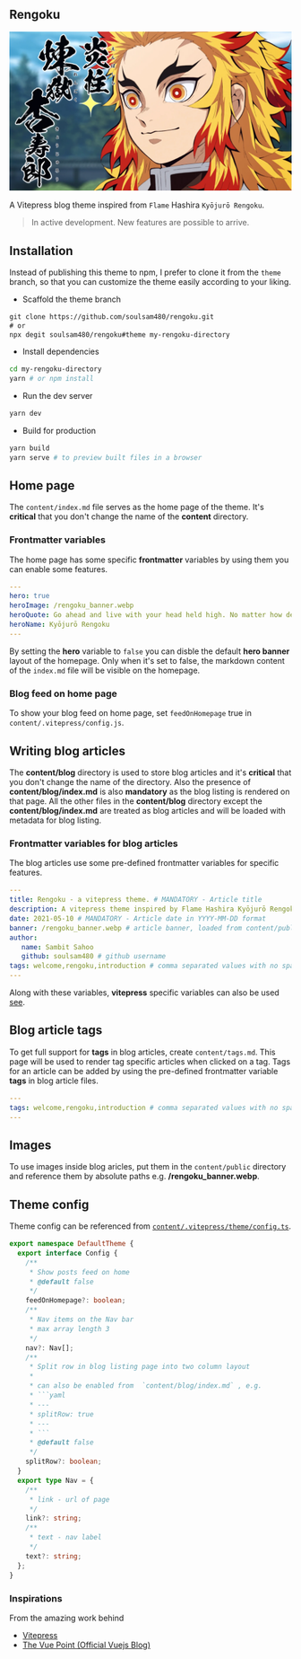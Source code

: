 ## Rengoku

![Rengoku banner](./content/public/rengoku_banner.webp)

A Vitepress blog theme inspired from `Flame` Hashira `Kyōjurō Rengoku`. 

> In active development. New features are possible to arrive.
## Installation

Instead of publishing this theme to npm, I prefer to clone it from the `theme` branch, so that you can customize the theme easily according to your liking.

- Scaffold the theme branch 
```
git clone https://github.com/soulsam480/rengoku.git
# or
npx degit soulsam480/rengoku#theme my-rengoku-directory
```
- Install dependencies
```bash
cd my-rengoku-directory
yarn # or npm install
```
- Run the dev server
```bash
yarn dev
```
- Build for production
```bash
yarn build
yarn serve # to preview built files in a browser
```

## Home page

The `content/index.md` file serves as the home page of the theme. It's **critical** that you don't change the name of the **content** directory.

### Frontmatter variables
The home page has some specific **frontmatter** variables by using them you can enable some features.

```yaml
---
hero: true
heroImage: /rengoku_banner.webp
heroQuote: Go ahead and live with your head held high. No matter how devastated you may be by your own weakness or uselessness, set your heart ablaze. Grit your teeth and look straight ahead.
heroName: Kyōjurō Rengoku
---
```
By setting the **hero** variable to `false` you can disble the default **hero banner** layout of the homepage. Only when it's set to false, the markdown content of the `index.md` file will be visible on the homepage.

### Blog feed on home page
To show your blog feed on home page, set `feedOnHomepage` true in `content/.vitepress/config.js`.

## Writing blog articles
 The **content/blog** directory is used to store blog articles and it's **critical** that you don't change the name of the directory. Also the presence of **content/blog/index.md** is also **mandatory** as the blog listing is rendered on that page. All the other files in the **content/blog** directory except the **content/blog/index.md** are treated as blog articles and will be loaded with metadata for blog listing.

 ### Frontmatter variables for blog articles
 The blog articles use some pre-defined frontmatter variables for specific features.
 ```yaml
 ---
title: Rengoku - a vitepress theme. # MANDATORY - Article title
description: A vitepress theme inspired by Flame Hashira Kyōjurō Rengoku. # MANDATORY - A description under 200 words, exceeding length will be truncated
date: 2021-05-10 # MANDATORY - Article date in YYYY-MM-DD format
banner: /rengoku_banner.webp # article banner, loaded from content/public directory
author: 
    name: Sambit Sahoo
    github: soulsam480 # github username
tags: welcome,rengoku,introduction # comma separated values with no space in between
---
 ``` 
Along with these variables, **vitepress** specific variables can also be used [see](https://vitepress.vuejs.org/guide/frontmatter.html).

## Blog article tags
To get full support for **tags** in blog articles, create `content/tags.md`. This page will be used to render tag specific articles when clicked on a tag. Tags for an article can be added by using the pre-defined frontmatter variable **tags** in blog article files.
```yaml
---
tags: welcome,rengoku,introduction # comma separated values with no space in between
---
```
## Images
To use images inside blog aricles, put them in the `content/public` directory and reference them by absolute paths e.g. **/rengoku_banner.webp**. 
## Theme config

Theme config can be referenced from [`content/.vitepress/theme/config.ts`](./content/.vitepress/theme/config.ts).
```ts
export namespace DefaultTheme {
  export interface Config {
    /**
     * Show posts feed on home
     * @default false
     */
    feedOnHomepage?: boolean;
    /**
     * Nav items on the Nav bar
     * max array length 3
     */
    nav?: Nav[];
    /**
     * Split row in blog listing page into two column layout
     *
     * can also be enabled from  `content/blog/index.md` , e.g.
     * ```yaml
     * ---
     * splitRow: true
     * ---
     * ```
     * @default false
     */
    splitRow?: boolean;
  }
  export type Nav = {
    /**
     * link - url of page
     */
    link?: string;
    /**
     * text - nav label
     */
    text?: string;
  };
}

```
### Inspirations
From the amazing work behind 
- [Vitepress](https://vitepress.vuejs.org)
- [The Vue Point (Official Vuejs Blog)](https://blog.vuejs.org/)